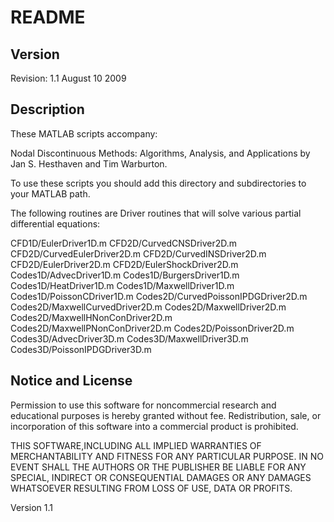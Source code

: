 # README

## Version
Revision: 1.1 August 10 2009

## Description
These MATLAB scripts accompany:

Nodal Discontinuous Methods: Algorithms, Analysis, and Applications
by Jan S. Hesthaven and Tim Warburton.

To use these scripts you should add this directory and subdirectories
to your MATLAB path.

The following routines are Driver routines that will solve various
partial differential equations:

CFD1D/EulerDriver1D.m
CFD2D/CurvedCNSDriver2D.m
CFD2D/CurvedEulerDriver2D.m
CFD2D/CurvedINSDriver2D.m
CFD2D/EulerDriver2D.m
CFD2D/EulerShockDriver2D.m
Codes1D/AdvecDriver1D.m
Codes1D/BurgersDriver1D.m
Codes1D/HeatDriver1D.m
Codes1D/MaxwellDriver1D.m
Codes1D/PoissonCDriver1D.m
Codes2D/CurvedPoissonIPDGDriver2D.m
Codes2D/MaxwellCurvedDriver2D.m
Codes2D/MaxwellDriver2D.m
Codes2D/MaxwellHNonConDriver2D.m
Codes2D/MaxwellPNonConDriver2D.m
Codes2D/PoissonDriver2D.m
Codes3D/AdvecDriver3D.m
Codes3D/MaxwellDriver3D.m
Codes3D/PoissonIPDGDriver3D.m

## Notice and License
Permission to use this software for noncommercial research and educational purposes
is hereby granted without fee. Redistribution, sale, or incorporation of this software
 into a commercial product is prohibited.

THIS SOFTWARE,INCLUDING ALL IMPLIED WARRANTIES OF MERCHANTABILITY AND FITNESS FOR ANY
PARTICULAR PURPOSE. IN NO EVENT SHALL THE AUTHORS OR THE PUBLISHER BE LIABLE FOR ANY
SPECIAL, INDIRECT OR CONSEQUENTIAL DAMAGES OR ANY DAMAGES WHATSOEVER RESULTING FROM
LOSS OF USE, DATA OR PROFITS.

Version 1.1
